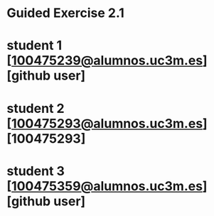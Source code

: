 # Guided Exercise 2.1
# student 1  [100475239@alumnos.uc3m.es] [github user]
# student 2 [100475293@alumnos.uc3m.es] [100475293]
# student 3  [100475359@alumnos.uc3m.es] [github user]
